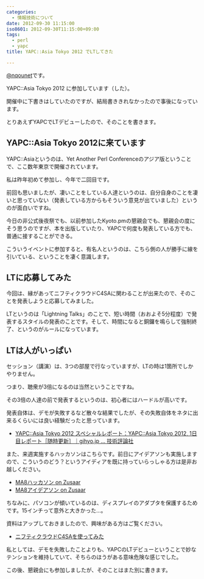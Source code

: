 ```yaml
---
categories:
  - 情報技術について
date: 2012-09-30 11:15:00
iso8601: 2012-09-30T11:15:00+09:00
tags:
  - perl
  - yapc
title: YAPC::Asia Tokyo 2012 でLTしてきた

---
```


<p><a href="https://twitter.com/nqounet">@nqounet</a>です。</p> <p>YAPC::Asia Tokyo 2012 に参加しています（した）。</p> <p>開催中に下書きはしていたのですが、結局書ききれなかったので事後になっています。</p> <p>とりあえずYAPCでLTデビューしたので、そのことを書きます。</p> <h2>YAPC::Asia Tokyo 2012に来ています</h2> <p>YAPC::Asiaというのは、Yet Another Perl Conferenceのアジア版ということで、ここ数年東京で開催されています。</p> <p>私は昨年初めて参加し、今年で二回目です。</p> <p>前回も思いましたが、凄いことをしている人達というのは、自分自身のことを凄いと思っていない（発表している方からもそういう意見が出ていました）というのが面白いですね。</p> <p>今日の非公式後夜祭でも、以前参加したKyoto.pmの懇親会でも、懇親会の度にそう思うのですが、本を出版していたり、YAPCで何度も発表している方でも、普通に接することができる。</p> <p>こういうイベントに参加すると、有名人というのは、こちら側の人が勝手に線を引いている、ということを凄く意識します。</p> <h2>LTに応募してみた</h2> <p>今回は、縁があってニフティクラウドC4SAに関わることが出来たので、そのことを発表しようと応募してみました。</p> <p>LTというのは「Lightning Talks」のことで、短い時間（おおよそ5分程度）で発表するスタイルの発表のことです。そして、時間になると銅鑼を鳴らして強制終了、というのがルールになっています。</p> <h2>LTは人がいっぱい</h2> <p>セッション（講演）は、3つの部屋で行なっていますが、LTの時は1箇所でしかやりません。</p> <p>つまり、聴衆が3倍になるのは当然ということですね。</p> <p>その3倍の人達の前で発表するというのは、初心者にはハードルが高いです。</p> <p>発表自体は、デモが失敗するなど散々な結果でしたが、その失敗自体をネタに出来るくらいには良い経験だったと思っています。</p> <ul><li><a href="http://gihyo.jp/news/report/01/yapcasia2012/0001?ard=1399915643">YAPC::Asia Tokyo 2012 スペシャルレポート：YAPC::Asia Tokyo 2012, 1日目レポート［随時更新］｜gihyo.jp … 技術評論社</a></li></ul><p>また、来週実施するハッカソンはこちらです。前日にアイデアソンも実施しますので、こういうのどう？というアイディアを既に持っていらっしゃる方は是非お越しください。</p> <ul><li><a href="http://www.zusaar.com/event/405003">MA8ハッカソン on Zusaar</a></li><li><a href="http://www.zusaar.com/event/403003">MA8アイデアソン on Zusaar</a></li></ul><p>ちなみに、パソコンが傾いているのは、ディスプレイのアダプタを保護するためです。15インチって意外と大きかった...。</p> <p>資料はアップしておきましたので、興味がある方はご覧ください。</p> <ul><li><a href="http://nqounet.github.io/presentation/20120928_yapcasia/">ニフティクラウドC4SAを使ってみた</a></li></ul><p>私としては、デモを失敗したことよりも、YAPCのLTデビューということで妙なテンションを維持していて、そちらのほうがある意味危険な感じでした。</p> <p>この後、懇親会にも参加しましたが、そのことはまた別に書きます。</p>    	